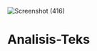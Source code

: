 ![Screenshot (416)](https://user-images.githubusercontent.com/102712597/202709918-07a8bcfb-941e-4ef4-ad79-4873055b6a3a.png)



# Analisis-Teks
